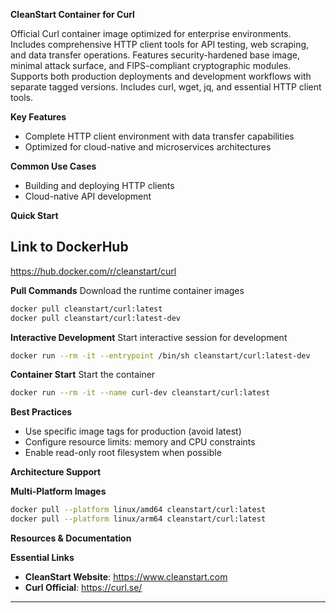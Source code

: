 **CleanStart Container for Curl**

Official Curl container image optimized for enterprise environments. Includes comprehensive HTTP client tools for API testing, web scraping, and data transfer operations. Features security-hardened base image, minimal attack surface, and FIPS-compliant cryptographic modules. Supports both production deployments and development workflows with separate tagged versions. Includes curl, wget, jq, and essential HTTP client tools.

**Key Features**
* Complete HTTP client environment with data transfer capabilities
* Optimized for cloud-native and microservices architectures

**Common Use Cases**
* Building and deploying HTTP clients
* Cloud-native API development

**Quick Start**

## Link to DockerHub 

https://hub.docker.com/r/cleanstart/curl

**Pull Commands**
Download the runtime container images

```bash
docker pull cleanstart/curl:latest
docker pull cleanstart/curl:latest-dev
```

**Interactive Development**
Start interactive session for development

```bash
docker run --rm -it --entrypoint /bin/sh cleanstart/curl:latest-dev
```

**Container Start**
Start the container
```bash
docker run --rm -it --name curl-dev cleanstart/curl:latest
```

**Best Practices**
* Use specific image tags for production (avoid latest)
* Configure resource limits: memory and CPU constraints
* Enable read-only root filesystem when possible

**Architecture Support**

**Multi-Platform Images**

```bash
docker pull --platform linux/amd64 cleanstart/curl:latest
docker pull --platform linux/arm64 cleanstart/curl:latest
```

**Resources & Documentation**

**Essential Links**
* **CleanStart Website**: https://www.cleanstart.com
* **Curl Official**: https://curl.se/

---
